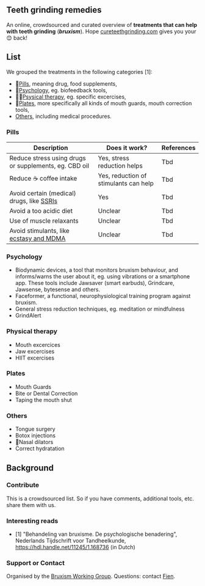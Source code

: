 ## Teeth grinding remedies

An online, crowdsourced and curated overview of **treatments that can help with teeth grinding** (***bruxism***). Hope [cureteethgrinding.com](http://cureteethgrinding.com/) gives you your 😊 back!

## List

We grouped the treatments in the following categories [1]:
- 💊[Pills](#pills), meaning drug, food supplements, 
- 🧠[Psychology](#psychology), eg. biofeedback tools,
- 🏃‍♀️[Psysical therapy](#physical-therapy), eg. specific excercises,
- 🦷[Plates](#plates), more specifically all kinds of mouth guards, mouth correction tools,
- [Others](#others), including medical procedures.

### Pills
Description | Does it work? | References |  
|--------|------------------|----------------|  
Reduce stress using drugs or supplements, eg. CBD oil|Yes, stress reduction helps|Tbd
Reduce ☕ coffee intake|Yes, reduction of stimulants can help|Tbd
Avoid certain (medical) drugs, like [SSRIs](https://www.spineo.org/link-between-bruxism-and-selective-serotonin-reuptake-inhibitors-ssris)|Yes|Tbd
Avoid a too acidic diet|Unclear|Tbd
Use of muscle relaxants|Unclear|Tbd
Avoid stimulants, like [ecstasy and MDMA](https://www.spineo.org/ecstasy-mdma-and-bruxism/)|Unclear|Tbd




### Psychology
- Biodynamic devices, a tool that monitors bruxism behaviour, and informs/warns the user about it, eg. using vibrations or a smartphone app.  These tools include Jawsaver (smart earbuds), Grindcare, Jawsense, bytesense and others.
- Faceformer, a functional, neurophysiological training program against bruxism.
- General stress reduction techniques, eg. meditation or mindfulness
- GrindAlert

### Physical therapy
- Mouth excercices	
- Jaw excercises
- HIIT excercises

### Plates
- Mouth Guards
- Bite or Dental Correction	
- Taping the mouth shut

### Others
- Tongue surgery
- Botox injections
- 👃Nasal dilators
- Correct hydratation


## Background

### Contribute
This is a crowdsourced list. So if you have comments, additional tools, etc. share them with us.

### Interesting reads
- [1] "Behandeling van bruxisme. De psychologische benadering", Nederlands Tijdschrift voor Tandheelkunde, https://hdl.handle.net/11245/1.168736 (in Dutch)

### Support or Contact
Organised by the [Bruxism Working Group](https://www.spineo.org).
Questions: contact [Fien](https://www.fienjonnaert.be).
